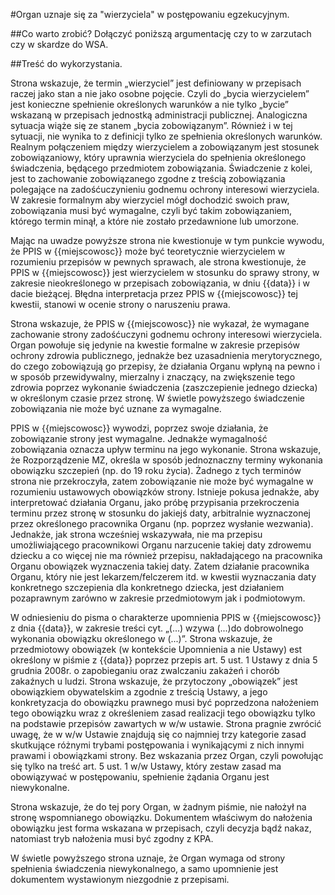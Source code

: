 #Organ uznaje się za "wierzyciela" w postępowaniu egzekucyjnym.

##Co warto zrobić?
Dołączyć poniższą argumentację czy to w zarzutach czy w skardze do WSA.

##Treść do wykorzystania.

Strona wskazuje, że termin „wierzyciel” jest definiowany w przepisach raczej jako stan a nie jako osobne pojęcie. Czyli do „bycia wierzycielem” jest konieczne spełnienie określonych warunków a nie tylko „bycie” wskazaną w przepisach jednostką administracji publicznej. Analogiczna sytuacja wiąże się ze stanem „bycia zobowiązanym”. Również i w tej sytuacji, nie wynika to z definicji tylko ze spełnienia określonych warunków. Realnym połączeniem między wierzycielem a zobowiązanym jest stosunek zobowiązaniowy, który uprawnia wierzyciela do spełnienia określonego świadczenia, będącego przedmiotem zobowiązania. Świadczenie z kolei, jest to zachowanie zobowiązanego zgodne z treścią zobowiązania polegające na zadośćuczynieniu godnemu ochrony interesowi wierzyciela. W zakresie formalnym aby wierzyciel mógł dochodzić swoich praw, zobowiązania musi być wymagalne, czyli być takim zobowiązaniem, którego termin minął, a które nie zostało przedawnione lub umorzone.

Mając na uwadze powyższe strona nie kwestionuje w tym punkcie wywodu, że PPIS w {{miejscowosc}} może być teoretycznie wierzycielem w rozumieniu przepisów w pewnych sprawach, ale strona kwestionuje, że PPIS w {{miejscowosc}} jest wierzycielem w stosunku do sprawy strony, w zakresie nieokreślonego w przepisach zobowiązania, w dniu {{data}} i w dacie bieżącej. Błędna interpretacja przez PPIS w {{miejscowosc}} tej kwestii, stanowi w ocenie strony o naruszeniu prawa. 

Strona wskazuje, że PPIS w {{miejscowosc}} nie wykazał, że wymagane zachowanie strony zadośćuczyni godnemu ochrony interesowi wierzyciela. Organ powołuje się jedynie na kwestie formalne w zakresie przepisów ochrony zdrowia publicznego, jednakże bez uzasadnienia merytorycznego, do czego zobowiązują go przepisy, że działania Organu wpłyną na pewno i w sposób przewidywalny, mierzalny i znaczący, na zwiększenie tego zdrowia poprzez wykonanie świadczenia (zaszczepienie jednego dziecka) w określonym czasie przez stronę. W świetle powyższego świadczenie zobowiązania nie może być uznane za wymagalne. 

PPIS w {{miejscowosc}} wywodzi, poprzez swoje działania, że zobowiązanie strony jest wymagalne. Jednakże wymagalność zobowiązania oznacza upływ terminu na jego wykonanie. Strona wskazuje, że Rozporządzenie MZ, określa w sposób jednoznaczny terminy wykonania obowiązku szczepień (np. do 19 roku życia). Żadnego z tych terminów strona nie przekroczyła, zatem zobowiązanie nie może być wymagalne w rozumieniu ustawowych obowiązków strony. Istnieje pokusa jednakże, aby interpretować działania Organu, jako próbę przypisania przekroczenia terminu przez stronę w stosunku do jakiejś daty, arbitralnie wyznaczonej przez określonego pracownika Organu (np. poprzez wysłanie wezwania). Jednakże, jak strona wcześniej wskazywała, nie ma przepisu umożliwiającego pracownikowi Organu narzucenie takiej daty zdrowemu dziecku a co więcej nie ma również przepisu, nakładającego na pracownika Organu obowiązek wyznaczenia takiej daty. Zatem działanie pracownika Organu, który nie jest lekarzem/felczerem itd. w kwestii wyznaczania daty konkretnego szczepienia dla konkretnego dziecka, jest działaniem pozaprawnym zarówno w zakresie przedmiotowym jak i podmiotowym. 


W odniesieniu do pisma o charakterze upomnienia PPIS w {{miejscowosc}} z dnia {{data}}, w zakresie treści cyt. „(...) wzywa (...)do dobrowolnego wykonania obowiązku określonego w (...)”. Strona wskazuje, że przedmiotowy obowiązek (w kontekście Upomnienia a nie Ustawy)  est określony w piśmie z {{data}} poprzez przepis art. 5 ust. 1 Ustawy z dnia 5 grudnia 2008r. o zapobieganiu oraz zwalczaniu zakażeń i chorób zakaźnych u ludzi. Strona wskazuje, że przytoczony „obowiązek” jest obowiązkiem obywatelskim a zgodnie z treścią Ustawy, a jego konkretyzacja do obowiązku prawnego musi być poprzedzona nałożeniem tego obowiązku wraz z określeniem zasad realizacji tego obowiązku tylko na podstawie przepisów zawartych w w/w ustawie. Strona pragnie zwrócić uwagę, że w w/w Ustawie znajdują się co najmniej trzy kategorie zasad skutkujące różnymi trybami postępowania i wynikającymi z nich innymi prawami i obowiązkami strony. Bez wskazania przez Organ, czyli powołując się tylko na treść art. 5 ust. 1 w/w Ustawy, który zestaw zasad ma obowiązywać w postępowaniu, spełnienie żądania Organu jest niewykonalne. 

Strona wskazuje, że do tej pory Organ, w żadnym piśmie, nie nałożył na stronę wspomnianego obowiązku. Dokumentem właściwym do nałożenia obowiązku jest forma wskazana w przepisach, czyli decyzja bądź nakaz, natomiast tryb nałożenia musi być zgodny z KPA. 

W świetle powyższego strona uznaje, że Organ wymaga od strony spełnienia świadczenia niewykonalnego, a samo upomnienie jest dokumentem wystawionym niezgodnie z przepisami. 
